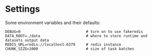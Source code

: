 # Settings

Some environment variables and their defaults:

```
DEBUG=0                              # turn on to use fakeredis
DATA_ROOT=./data                     # where to store runtime and datasets output data
REDIS_URL=redis://localhost:6379     # redis instance
CHUNK_SIZE=1000                      # size of task batches
```

